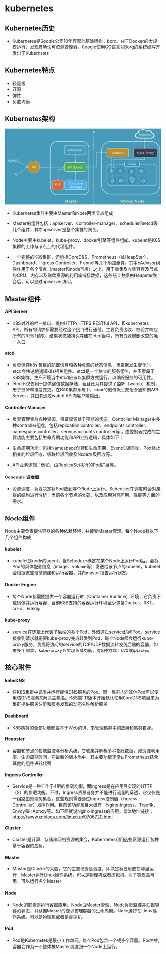 # kubernetes
## Kubernetes历史
* Kubernetes是Google公司10年容器化基础架构：borg，由于Docker的大规模运行，发现市场认可资源管理器，Google使用GO语言对Borg的系统编写开发出了Kubernetes
## Kubernetes特点
* 轻量级
* 开源
* 弹性
* 负载均衡

## Kubernetes架构

![imges](https://github.com/cuiziwenn/imgesfile/blob/master/K8S%E6%9E%B6%E6%9E%84%E5%9B%BE.png)

* Kubernetes集群主要由Master和Node两类节点组成

* Master的组件包括：apiserver、controller-manager、scheduler和etcd等几个组件，其中apiserver是整个集群的网关。

* Node主要由kubelet、kube-proxy、docker引擎等组件组成。kubelet是K8S集群的工作与节点上的代理组件。

* 一个完整的K8S集群，还包括CoreDNS、Prometheus（或HeapSter）、Dashboard、Ingress Controller、Flannel等几个附加组件。其中cAdivsor组件作用于各个节点（master和node节点）之上，用于收集及收集容器及节点的CPU、内存以及磁盘资源的利用率指标数据，这些统计数据由Heapster聚合后，可以通过apiserver访问。

## Master组件
 
#### API Server
* K8S对外的唯一接口，提供HTTP/HTTPS RESTful API，即kubernetes API。所有的请求都需要经过这个接口进行通信。主要负责接收、校验并响应所有的REST请求，结果状态被持久存储在etcd当中，所有资源增删改查的唯一入口。

#### etcd
* 负责保存k8s 集群的配置信息和各种资源的状态信息，当数据发生变化时，etcd会快速地通知k8s相关组件。etcd是一个独立的服务组件，并不隶属于K8S集群。生产环境当中etcd应该以集群方式运行，以确保服务的可用性。  
* etcd不仅仅用于提供键值数据存储，而且还为其提供了监听（watch）机制，用于监听和推送变更。在K8S集群系统中，etcd的键值发生变化会通知倒API Server，并由其通过watch API向客户端输出。  
#### Controller Manager  
* 负责管理集群各种资源，保证资源处于预期的状态。Controller Manager由多种controller组成，包括replication controller、endpoints controller、namespace controller、serviceaccounts controller等 。由控制器完成的主要功能主要包括生命周期功能和API业务逻辑，具体如下：

* 生命周期功能：包括Namespace创建和生命周期、Event垃圾回收、Pod终止相关的垃圾回收、级联垃圾回收及Node垃圾回收等。

* API业务逻辑：例如，由ReplicaSet执行的Pod扩展等。
#### Schedule 调度器
* 资源调度，负责决定将Pod放到哪个Node上运行。Scheduler在调度时会对集群的结构进行分析，当前各个节点的负载，以及应用对高可用、性能等方面的需求。
## Node组件
Node主要负责提供容器的各种依赖环境，并接受Master管理。每个Node有以下几个组件构成
#### kubelet
* kubelet是node的agent，当Scheduler确定在某个Node上运行Pod后，会将Pod的具体配置信息（image、volume等）发送给该节点的kubelet，kubelet会根据这些信息创建和运行容器，并向master报告运行状态。
#### Docker Engine
* 每个Node都需要提供一个容器运行时（Container Runtime）环境，它负责下载镜像并运行容器，目前K8S支持的容器运行环境至少包括Docker、RKT、cri-o、Frak等
#### kube-proxy
* service在逻辑上代表了后端的多个Pod，外借通过service访问Pod。service接收到请求就需要kube-proxy完成转发到Pod，每个Node都会运行kube-proxy服务，负责将访问的service的TCP/UDP数据流转发到后端的容器，如果多个副本，kube-proxy会实现负载均衡，有2种方式：LVS或iptables
## 核心附件
#### kebeDNS
* 在K8S集群中调度并运行提供DNS服务的Pod，同一集群内的其他Pod可以使用该DNS服务来解决主机名。K8S自1.11版本开始默认使用CoreDNS项目来为集群提供服务注册和服务发现的动态名称解析服务
#### Dashboard
* K8S集群的全部功能都要基于Web的UI，来管理集群中的应用和集群自身。
#### Heapster
* 容器和节点的性能监控与分析系统，它收集并解析多种指标数据，如资源利用率、生命周期时间，在最新的版本当中，其主要功能逐渐由Prometheus结合其他的组件进行代替
#### Ingress Controller
* Service是一种工作于4层的负载均衡，而lngress是在应用层实现的HTTP（S）的负载均衡。不过，lngress资源自身并不能进行流量的穿透，它仅仅是一组路由规则的集合，这些规则需要通过lngress控制器（lngress Controller）发挥作用。目前该功能项目大概有：Nginx-ingress、Traefik、Envoy和HAproxy等。如下图就说Nginx-ingress的应用，具体地址链接：https://www.cnblogs.com/linuxk/p/9706720.html
#### Cluster
* Cluster是计算、存储和网络资源的集合，Kubernetes利用这些资源运行各种基于容器的应用。
#### Master
* Master是Cluster的大脑，它的主要职责是调度，即决定将应用放在哪里运行，Master运行Linux操作系统，可以是物理机或者虚拟机。为了实现高可用，可以运行多个Master
#### Node
* Node的职责是运行容器应用。Node由Master管理，Node负责监控并汇报容器的状态，并根据Master的要求管理容器的生命周期。Node运行在Linux操作系统，可以是物理机或者是虚拟机。
#### Pod
* Pod是Kubernetes是最小工作单元。每个Pod包含一个或多个容器。Pod中的容器会作为一个整体被Master调度到一个Node上运行。


